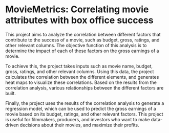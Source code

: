 # MovieMetrics: Correlating movie attributes with box office success

This project aims to analyze the correlation between different factors that contribute to the success of a movie, such as budget, gross, ratings, and other relevant columns. The objective function of this analysis is to determine the impact of each of these factors on the gross earnings of a movie.

To achieve this, the project takes inputs such as movie name, budget, gross, ratings, and other relevant columns. Using this data, the project calculates the correlation between the different elements, and generates heat maps to visualize these correlations. Based on the results from the correlation analysis, various relationships between the different factors are built.

Finally, the project uses the results of the correlation analysis to generate a regression model, which can be used to predict the gross earnings of a movie based on its budget, ratings, and other relevant factors. This project is useful for filmmakers, producers, and investors who want to make data-driven decisions about their movies, and maximize their profits.
